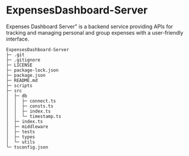 # ExpensesDashboard-Server
Expenses Dashboard Server" is a backend service providing APIs for tracking and managing personal and group expenses with a user-friendly interface.

```
ExpensesDashboard-Server
├─ .git
├─ .gitignore
├─ LICENSE
├─ package-lock.json
├─ package.json
├─ README.md
├─ scripts
├─ src
│  ├─ db
│  │  ├─ connect.ts
│  │  ├─ consts.ts
│  │  ├─ index.ts
│  │  └─ timestamp.ts
│  ├─ index.ts
│  ├─ middleware
│  ├─ tests
│  ├─ types
│  └─ utils
└─ tsconfig.json

```